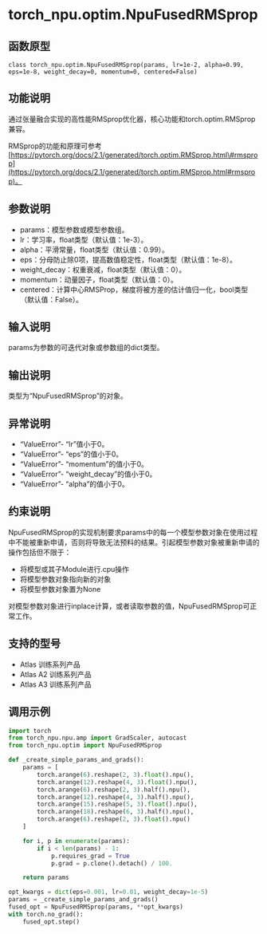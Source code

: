# torch_npu.optim.NpuFusedRMSprop

## 函数原型

```
class torch_npu.optim.NpuFusedRMSprop(params, lr=1e-2, alpha=0.99, eps=1e-8, weight_decay=0, momentum=0, centered=False)
```

## 功能说明

通过张量融合实现的高性能RMSprop优化器，核心功能和torch.optim.RMSprop兼容。

RMSprop的功能和原理可参考[https://pytorch.org/docs/2.1/generated/torch.optim.RMSprop.html\#rmsprop](https://pytorch.org/docs/2.1/generated/torch.optim.RMSprop.html#rmsprop)。

## 参数说明

- params：模型参数或模型参数组。
- lr：学习率，float类型（默认值：1e-3）。
- alpha：平滑常量，float类型（默认值：0.99）。
- eps：分母防止除0项，提高数值稳定性，float类型（默认值：1e-8）。
- weight_decay：权重衰减，float类型（默认值：0）。
- momentum：动量因子，float类型（默认值：0）。
- centered：计算中心RMSProp，梯度将被方差的估计值归一化，bool类型（默认值：False）。

## 输入说明

params为参数的可迭代对象或参数组的dict类型。

## 输出说明

类型为“NpuFusedRMSprop”的对象。

## 异常说明

- “ValueError”- “lr”值小于0。
- “ValueError”- “eps”的值小于0。
- “ValueError”- “momentum”的值小于0。
- “ValueError”- “weight_decay”的值小于0。
- “ValueError”- “alpha”的值小于0。

## 约束说明

NpuFusedRMSprop的实现机制要求params中的每一个模型参数对象在使用过程中不能被重新申请，否则将导致无法预料的结果。引起模型参数对象被重新申请的操作包括但不限于：

- 将模型或其子Module进行.cpu操作
- 将模型参数对象指向新的对象
- 将模型参数对象置为None

对模型参数对象进行inplace计算，或者读取参数的值，NpuFusedRMSprop可正常工作。

## 支持的型号

- <term>Atlas 训练系列产品</term>
- <term>Atlas A2 训练系列产品</term>
- <term>Atlas A3 训练系列产品</term>

## 调用示例

```python
import torch
from torch_npu.npu.amp import GradScaler, autocast
from torch_npu.optim import NpuFusedRMSprop 

def _create_simple_params_and_grads():
    params = [
        torch.arange(6).reshape(2, 3).float().npu(),
        torch.arange(12).reshape(4, 3).float().npu(),
        torch.arange(6).reshape(2, 3).half().npu(),
        torch.arange(12).reshape(4, 3).half().npu(),
        torch.arange(15).reshape(5, 3).float().npu(),
        torch.arange(18).reshape(6, 3).half().npu(),
        torch.arange(6).reshape(2, 3).float().npu()
    ]

    for i, p in enumerate(params):
        if i < len(params) - 1:
            p.requires_grad = True
            p.grad = p.clone().detach() / 100.

    return params

opt_kwargs = dict(eps=0.001, lr=0.01, weight_decay=1e-5)
params = _create_simple_params_and_grads()
fused_opt = NpuFusedRMSprop(params, **opt_kwargs)
with torch.no_grad():
    fused_opt.step()
```

